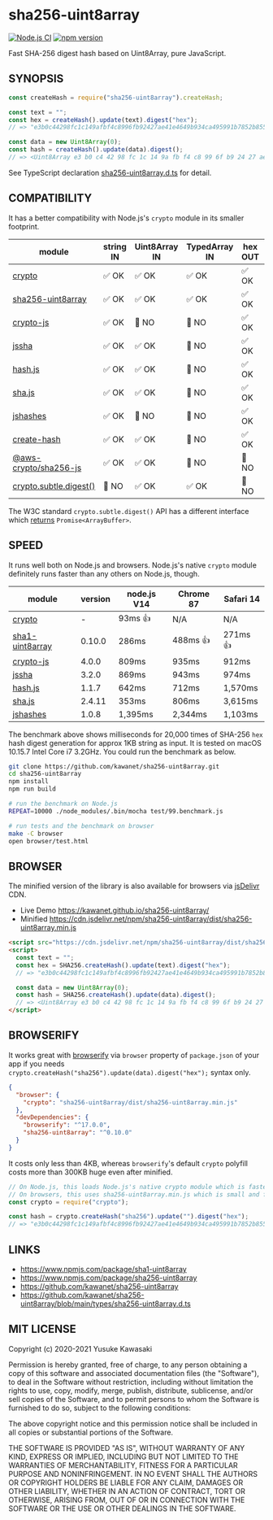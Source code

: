 # sha256-uint8array

[![Node.js CI](https://github.com/kawanet/sha256-uint8array/workflows/Node.js%20CI/badge.svg?branch=main)](https://github.com/kawanet/sha256-uint8array/actions/)
[![npm version](https://badge.fury.io/js/sha256-uint8array.svg)](https://www.npmjs.com/package/sha256-uint8array)

Fast SHA-256 digest hash based on Uint8Array, pure JavaScript.

## SYNOPSIS

```js
const createHash = require("sha256-uint8array").createHash;

const text = "";
const hex = createHash().update(text).digest("hex");
// => "e3b0c44298fc1c149afbf4c8996fb92427ae41e4649b934ca495991b7852b855"

const data = new Uint8Array(0);
const hash = createHash().update(data).digest();
// => <Uint8Array e3 b0 c4 42 98 fc 1c 14 9a fb f4 c8 99 6f b9 24 27 ae 41 e4 64 9b 93 4c a4 95 99 1b 78 52 b8 55>
```

See TypeScript declaration
[sha256-uint8array.d.ts](https://github.com/kawanet/sha256-uint8array/blob/main/types/sha256-uint8array.d.ts)
for detail.

## COMPATIBILITY

It has a better compatibility with Node.js's `crypto` module in its smaller footprint.

|module|string IN|Uint8Array IN|TypedArray IN|hex OUT|Uint8Array OUT|minified|
|---|---|---|---|---|---|---|
|[crypto](https://nodejs.org/api/crypto.html)|✅ OK|✅ OK|✅ OK|✅ OK|✅ OK|-|
|[sha256-uint8array](http://github.com/kawanet/sha256-uint8array)|✅ OK|✅ OK|✅ OK|✅ OK|✅ OK|4KB|
|[crypto-js](https://npmjs.com/package/crypto-js)|✅ OK|🚫 NO|🚫 NO|✅ OK|🚫 NO|109KB|
|[jssha](https://npmjs.com/package/jssha)|✅ OK|✅ OK|🚫 NO|✅ OK|✅ OK|11KB|
|[hash.js](https://www.npmjs.com/package/hash.js)|✅ OK|✅ OK|🚫 NO|✅ OK|✅ OK|17KB|
|[sha.js](https://npmjs.com/package/sha.js)|✅ OK|✅ OK|🚫 NO|✅ OK|✅ OK|27KB|
|[jshashes](https://npmjs.com/package/jshashes)|✅ OK|🚫 NO|🚫 NO|✅ OK|🚫 NO|23KB|
|[create-hash](https://npmjs.com/package/create-hash)|✅ OK|✅ OK|🚫 NO|✅ OK|✅ OK|95KB|
|[@aws-crypto/sha256-js](https://www.npmjs.com/package/@aws-crypto/sha256-js)|✅ OK|✅ OK|🚫 NO|🚫 NO|✅ OK|14KB|
|[crypto.subtle.digest()](https://developer.mozilla.org/en-US/docs/Web/API/SubtleCrypto/digest)|🚫 NO|✅ OK|✅ OK|🚫 NO|🚫 NO|-|

The W3C standard `crypto.subtle.digest()` API has a different interface which
[returns](https://github.com/microsoft/TypeScript/blob/master/lib/lib.dom.d.ts)
`Promise<ArrayBuffer>`.

## SPEED

It runs well both on Node.js and browsers.
Node.js's native `crypto` module definitely runs faster than any others on Node.js, though.

|module|version|node.js V14|Chrome 87|Safari 14|
|---|---|---|---|---|
|[crypto](https://nodejs.org/api/crypto.html)|-|93ms 👍|N/A|N/A|
|[sha1-uint8array](http://github.com/kawanet/sha1-uint8array)|0.10.0|286ms|488ms 👍|271ms 👍|
|[crypto-js](https://npmjs.com/package/crypto-js)|4.0.0|809ms|935ms|912ms|
|[jssha](https://npmjs.com/package/jssha)|3.2.0|869ms|943ms|974ms|
|[hash.js](https://www.npmjs.com/package/hash.js)|1.1.7|642ms|712ms|1,570ms|
|[sha.js](https://npmjs.com/package/sha.js)|2.4.11|353ms|806ms|3,615ms|
|[jshashes](https://npmjs.com/package/jshashes)|1.0.8|1,395ms|2,344ms|1,103ms|

The benchmark above shows milliseconds for 20,000 times of
SHA-256 `hex` hash digest generation for approx 1KB string as input.
It is tested on macOS 10.15.7 Intel Core i7 3.2GHz.
You could run the benchmark as below.

```sh
git clone https://github.com/kawanet/sha256-uint8array.git
cd sha256-uint8array
npm install
npm run build

# run the benchmark on Node.js
REPEAT=10000 ./node_modules/.bin/mocha test/99.benchmark.js

# run tests and the benchmark on browser
make -C browser
open browser/test.html
```

## BROWSER

The minified version of the library is also available for browsers via
[jsDelivr](https://www.jsdelivr.com/package/npm/sha256-uint8array) CDN.

- Live Demo https://kawanet.github.io/sha256-uint8array/
- Minified https://cdn.jsdelivr.net/npm/sha256-uint8array/dist/sha256-uint8array.min.js

```html
<script src="https://cdn.jsdelivr.net/npm/sha256-uint8array/dist/sha256-uint8array.min.js"></script>
<script>
  const text = "";
  const hex = SHA256.createHash().update(text).digest("hex");
  // => "e3b0c44298fc1c149afbf4c8996fb92427ae41e4649b934ca495991b7852b855"

  const data = new Uint8Array(0);
  const hash = SHA256.createHash().update(data).digest();
  // => <Uint8Array e3 b0 c4 42 98 fc 1c 14 9a fb f4 c8 99 6f b9 24 27 ae 41 e4 64 9b 93 4c a4 95 99 1b 78 52 b8 55>
</script>
```

## BROWSERIFY

It works great with
[browserify](https://www.npmjs.com/package/browserify)
via `browser` property of `package.json` of your app if you needs
`crypto.createHash("sha256").update(data).digest("hex");` syntax only.

```json
{
  "browser": {
    "crypto": "sha256-uint8array/dist/sha256-uint8array.min.js"
  },
  "devDependencies": {
    "browserify": "^17.0.0",
    "sha256-uint8array": "^0.10.0"
  }
}
```

It costs only less than 4KB, whereas `browserify`'s default `crypto` polyfill
costs more than 300KB huge even after minified.

```js
// On Node.js, this loads Node.js's native crypto module which is faster.
// On browsers, this uses sha256-uint8array.min.js which is small and fast.
const crypto = require("crypto");

const hash = crypto.createHash("sha256").update("").digest("hex");
// => "e3b0c44298fc1c149afbf4c8996fb92427ae41e4649b934ca495991b7852b855"
```

## LINKS

- https://www.npmjs.com/package/sha1-uint8array
- https://www.npmjs.com/package/sha256-uint8array
- https://github.com/kawanet/sha256-uint8array
- https://github.com/kawanet/sha256-uint8array/blob/main/types/sha256-uint8array.d.ts

## MIT LICENSE

Copyright (c) 2020-2021 Yusuke Kawasaki

Permission is hereby granted, free of charge, to any person obtaining a copy of this software and associated
documentation files (the "Software"), to deal in the Software without restriction, including without limitation the
rights to use, copy, modify, merge, publish, distribute, sublicense, and/or sell copies of the Software, and to permit
persons to whom the Software is furnished to do so, subject to the following conditions:

The above copyright notice and this permission notice shall be included in all copies or substantial portions of the
Software.

THE SOFTWARE IS PROVIDED "AS IS", WITHOUT WARRANTY OF ANY KIND, EXPRESS OR IMPLIED, INCLUDING BUT NOT LIMITED TO THE
WARRANTIES OF MERCHANTABILITY, FITNESS FOR A PARTICULAR PURPOSE AND NONINFRINGEMENT. IN NO EVENT SHALL THE AUTHORS OR
COPYRIGHT HOLDERS BE LIABLE FOR ANY CLAIM, DAMAGES OR OTHER LIABILITY, WHETHER IN AN ACTION OF CONTRACT, TORT OR
OTHERWISE, ARISING FROM, OUT OF OR IN CONNECTION WITH THE SOFTWARE OR THE USE OR OTHER DEALINGS IN THE SOFTWARE.
